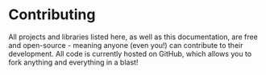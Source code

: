 # Contributing

All projects and libraries listed here, as well as this documentation, are free and open-source - meaning anyone (even you!) can contribute to their development. All code is currently hosted on GitHub, which allows you to fork anything and everything in a blast!
